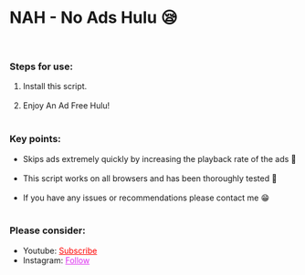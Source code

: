 <h1>NAH - No Ads Hulu 😪</h1><br>

<h3>Steps for use: </h3>
<ol style="margin-bottom:10px;">
<li>Install this script.</li><br>
<li>Enjoy An Ad Free Hulu!</li><br>
</ol>


<h3>Key points:</h3>
<ul style="margin-bottom:10px;">
<li>Skips ads extremely quickly by increasing the playback rate of the ads 💨</li><br>
<li>This script works on all browsers and has been thoroughly tested 📝</li><br>
<li>If you have any issues or recommendations please contact me 😁</li><br>
</ul>

<h3>Please consider:</h3>
<ul>
<li>Youtube:  <a style="color:red;" target="_Blank" href="https://www.youtube.com/channel/UCinBnZ2BKAbCKA1w9lmFd0w">Subscribe</a></li>
<li>Instagram:  <a style="color:#dc2ef0;" target="_Blank" href="https://www.instagram.com/nyc.geahad.codes/">Follow</a></li>
</ul>
